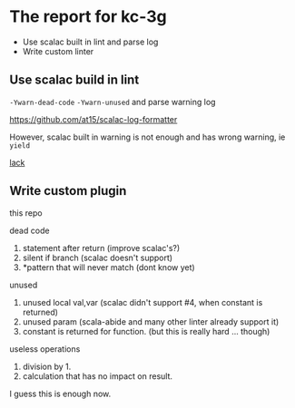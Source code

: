 # The report for kc-3g

- Use scalac built in lint and parse log
- Write custom linter

## Use scalac build in lint

`-Ywarn-dead-code` `-Ywarn-unused` and parse warning log

https://github.com/at15/scalac-log-formatter


However, scalac built in warning is not enough and has wrong warning, ie `yield`

[lack](compiler/warning.md)

## Write custom plugin

this repo

dead code

1. statement after return (improve scalac's?)
2. silent if branch (scalac doesn't support)
3. *pattern that will never match (dont know yet)

unused

1. unused local val,var (scalac didn't support #4, when constant is returned)
2. unused param (scala-abide and many other linter already support it)
3. constant is returned for function. (but this is really hard ... though)

useless operations

1. division by 1.
2. calculation that has no impact on result.

I guess this is enough now.
